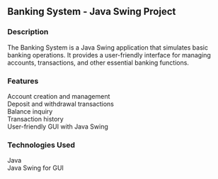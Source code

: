<h2>Banking System - Java Swing Project</h2>
<h3>Description</h3>
The Banking System is a Java Swing application that simulates basic banking operations. It provides a user-friendly interface for managing accounts, transactions, and other essential banking functions.

<h3>Features</h3>
Account creation and management<br>
Deposit and withdrawal transactions<br>
Balance inquiry<br>
Transaction history<br>
User-friendly GUI with Java Swing<br>

<h3>Technologies Used</h3>
Java<br>
Java Swing for GUI<br>
